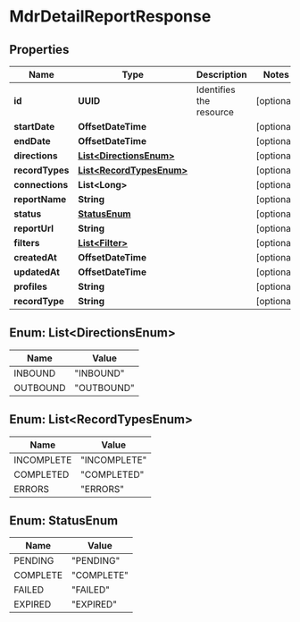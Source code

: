 

# MdrDetailReportResponse


## Properties

Name | Type | Description | Notes
------------ | ------------- | ------------- | -------------
**id** | **UUID** | Identifies the resource |  [optional]
**startDate** | **OffsetDateTime** |  |  [optional]
**endDate** | **OffsetDateTime** |  |  [optional]
**directions** | [**List&lt;DirectionsEnum&gt;**](#List&lt;DirectionsEnum&gt;) |  |  [optional]
**recordTypes** | [**List&lt;RecordTypesEnum&gt;**](#List&lt;RecordTypesEnum&gt;) |  |  [optional]
**connections** | **List&lt;Long&gt;** |  |  [optional]
**reportName** | **String** |  |  [optional]
**status** | [**StatusEnum**](#StatusEnum) |  |  [optional]
**reportUrl** | **String** |  |  [optional]
**filters** | [**List&lt;Filter&gt;**](Filter.md) |  |  [optional]
**createdAt** | **OffsetDateTime** |  |  [optional]
**updatedAt** | **OffsetDateTime** |  |  [optional]
**profiles** | **String** |  |  [optional]
**recordType** | **String** |  |  [optional]



## Enum: List&lt;DirectionsEnum&gt;

Name | Value
---- | -----
INBOUND | &quot;INBOUND&quot;
OUTBOUND | &quot;OUTBOUND&quot;



## Enum: List&lt;RecordTypesEnum&gt;

Name | Value
---- | -----
INCOMPLETE | &quot;INCOMPLETE&quot;
COMPLETED | &quot;COMPLETED&quot;
ERRORS | &quot;ERRORS&quot;



## Enum: StatusEnum

Name | Value
---- | -----
PENDING | &quot;PENDING&quot;
COMPLETE | &quot;COMPLETE&quot;
FAILED | &quot;FAILED&quot;
EXPIRED | &quot;EXPIRED&quot;



